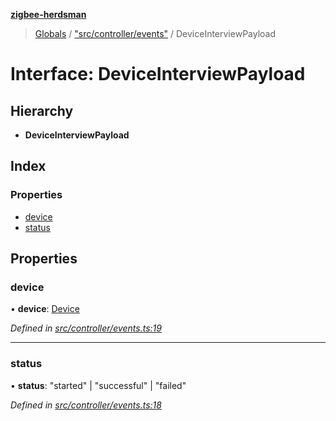 **[zigbee-herdsman](../README.md)**

> [Globals](../README.md) / ["src/controller/events"](../modules/_src_controller_events_.md) / DeviceInterviewPayload

# Interface: DeviceInterviewPayload

## Hierarchy

* **DeviceInterviewPayload**

## Index

### Properties

* [device](_src_controller_events_.deviceinterviewpayload.md#device)
* [status](_src_controller_events_.deviceinterviewpayload.md#status)

## Properties

### device

•  **device**: [Device](../classes/_src_controller_model_device_.device.md)

*Defined in [src/controller/events.ts:19](https://github.com/GrandeurSmart/gza-core/blob/master/src/src/controller/events.ts#L19)*

___

### status

•  **status**: \"started\" \| \"successful\" \| \"failed\"

*Defined in [src/controller/events.ts:18](https://github.com/GrandeurSmart/gza-core/blob/master/src/src/controller/events.ts#L18)*
